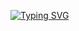 [![Typing SVG](https://readme-typing-svg.herokuapp.com?font=MonoSpace&pause=1000&random=false&width=435&lines=Hey+There!+I'm+Vinicius👋)]((https://www.linkedin.com/in/vin%C3%ADcius-goi-sanchez-b33209296/)https://www.linkedin.com/in/vin%C3%ADcius-goi-sanchez-b33209296/) 
